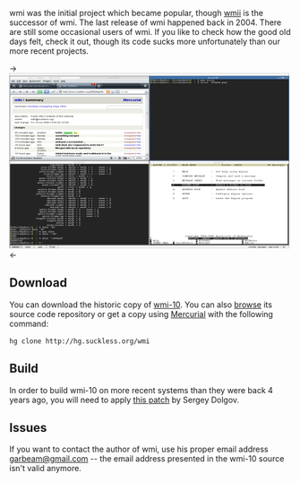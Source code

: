wmi was the initial project which became popular, though [wmii](http://wmii.suckless.org) is the
successor of wmi. The last release of wmi happened back in 2004. There are still
some occasional users of wmi. If you like to check how the good old days felt,
check it out, though its code sucks more unfortunately than our more
recent projects.

->[![Screenshot](screenshots/wmi-20080718s.png)](screenshots/wmi-20080718.png)<-

Download
--------
You can download the historic copy of
[wmi-10](http://dl.suckless.org/misc/wmi-10.tar.gz). You can also
[browse](http://hg.suckless.org/wmi) its source code repository or get a copy
using [Mercurial](http://www.selenic.com/mercurial/) with the following command:

	hg clone http://hg.suckless.org/wmi

Build
-----
In order to build wmi-10 on more recent systems than they were back 4
years ago, you will need to apply [this
patch](wmi-10_compile_fixes.diff) by Sergey Dolgov.

Issues
------
If you want to contact the author of wmi, use his proper email address
[garbeam@gmail.com](mailto:garbeam@gmail.com) -- the email address presented in
the wmi-10 source isn't valid anymore.
